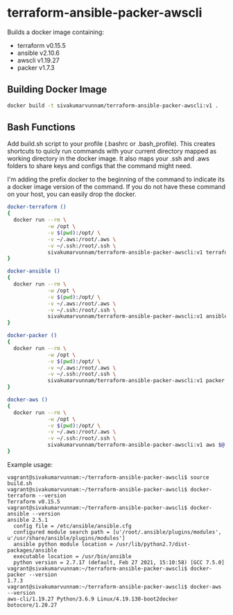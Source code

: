 # terraform-ansible-packer-awscli

Builds a docker image containing:

  * terraform v0.15.5
  * ansible   v2.10.6
  * awscli    v1.19.27
  * packer    v1.7.3

## Building Docker Image
```bash
docker build -t sivakumarvunnam/terraform-ansible-packer-awscli:v1 .
```

## Bash Functions
Add build.sh script to your profile (.bashrc or .bash_profile).  This creates shortcuts to quicly run commands with your current directory mapped as working directory in the docker image.  It also maps your .ssh and .aws folders to share keys and configs that the command might need.

I'm adding the prefix docker to the beginning of the command to indicate its a docker image version of the command.  If you do not have these command on your host, you can easily drop the docker.

```bash
docker-terraform ()
{
  docker run --rm \
             -w /opt \
             -v $(pwd):/opt/ \
             -v ~/.aws:/root/.aws \
             -v ~/.ssh:/root/.ssh \
             sivakumarvunnam/terraform-ansible-packer-awscli:v1 terraform $@
}

docker-ansible ()
{
  docker run --rm \
             -w /opt \
             -v $(pwd):/opt/ \
             -v ~/.aws:/root/.aws \
             -v ~/.ssh:/root/.ssh \
             sivakumarvunnam/terraform-ansible-packer-awscli:v1 ansible $@
}

docker-packer ()
{
  docker run --rm \
             -w /opt \
             -v $(pwd):/opt/ \
             -v ~/.aws:/root/.aws \
             -v ~/.ssh:/root/.ssh \
             sivakumarvunnam/terraform-ansible-packer-awscli:v1 packer $@
}

docker-aws ()
{
  docker run --rm \
             -w /opt \
             -v $(pwd):/opt/ \
             -v ~/.aws:/root/.aws \
             -v ~/.ssh:/root/.ssh \
             sivakumarvunnam/terraform-ansible-packer-awscli:v1 aws $@
}
```

Example usage:
```
vagrant@sivakumarvunnam:~/terraform-ansible-packer-awscli$ source build.sh
vagrant@sivakumarvunnam:~/terraform-ansible-packer-awscli$ docker-terraform --version
Terraform v0.15.5
vagrant@sivakumarvunnam:~/terraform-ansible-packer-awscli$ docker-ansible --version
ansible 2.5.1
  config file = /etc/ansible/ansible.cfg
  configured module search path = [u'/root/.ansible/plugins/modules', u'/usr/share/ansible/plugins/modules']
  ansible python module location = /usr/lib/python2.7/dist-packages/ansible
  executable location = /usr/bin/ansible
  python version = 2.7.17 (default, Feb 27 2021, 15:10:58) [GCC 7.5.0]
vagrant@sivakumarvunnam:~/terraform-ansible-packer-awscli$ docker-packer --version
1.7.3
vagrant@sivakumarvunnam:~/terraform-ansible-packer-awscli$ docker-aws --version
aws-cli/1.19.27 Python/3.6.9 Linux/4.19.130-boot2docker botocore/1.20.27
```
